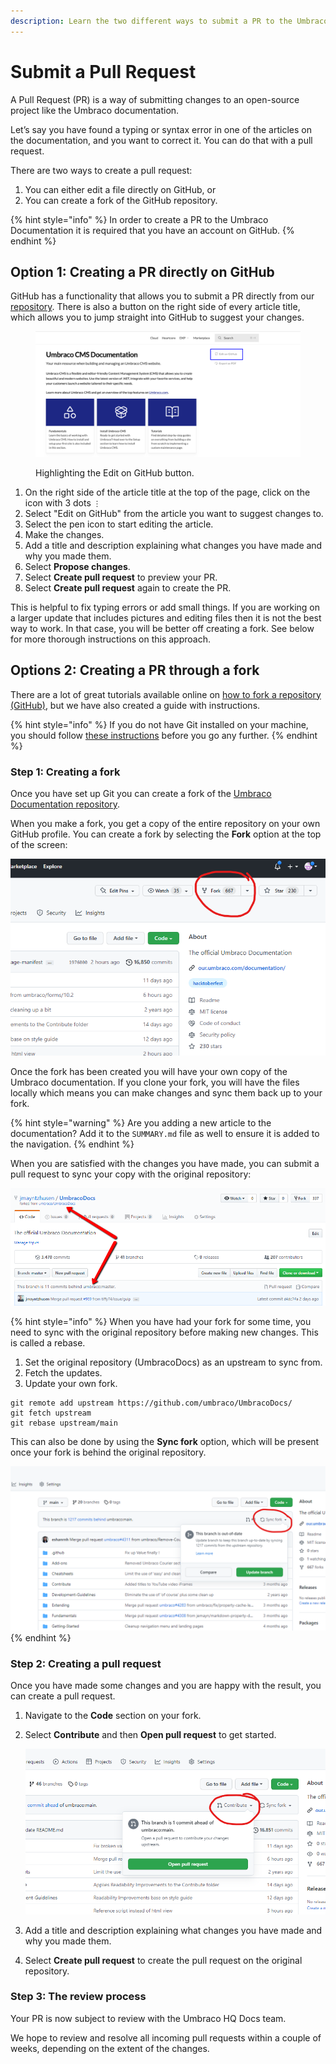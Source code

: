 ```yaml
---
description: Learn the two different ways to submit a PR to the Umbraco Documentation.
---
```


# Submit a Pull Request

A Pull Request (PR) is a way of submitting changes to an open-source project like the Umbraco documentation.

Let’s say you have found a typing or syntax error in one of the articles on the documentation, and you want to correct it. You can do that with a pull request.

There are two ways to create a pull request:

1. You can either edit a file directly on GitHub, or
2. You can create a fork of the GitHub repository.

{% hint style="info" %}
In order to create a PR to the Umbraco Documentation it is required that you have an account on GitHub.
{% endhint %}

## Option 1: Creating a PR directly on GitHub

GitHub has a functionality that allows you to submit a PR directly from our [repository](https://github.com/umbraco/UmbracoDocs/). There is also a button on the right side of every article title, which allows you to jump straight into GitHub to suggest your changes.

<figure><img src="../.gitbook/assets/image (1).png" alt="Highlighting the GitHub Edit button"><figcaption><p>Highlighting the Edit on GitHub button.</p></figcaption></figure>

1. On the right side of the article title at the top of the page, click on the icon with 3 dots `⋮`
2. Select "Edit on GitHub" from the article you want to suggest changes to.
3. Select the pen icon to start editing the article.
4. Make the changes.
5. Add a title and description explaining what changes you have made and why you made them.
6. Select **Propose changes**.
7. Select **Create pull request** to preview your PR.
8. Select **Create pull request** again to create the PR.

This is helpful to fix typing errors or add small things. If you are working on a larger update that includes pictures and editing files then it is not the best way to work. In that case, you will be better off creating a fork. See below for more thorough instructions on this approach.

## Options 2: Creating a PR through a fork

There are a lot of great tutorials available online on [how to fork a repository (GitHub)](https://help.github.com/articles/fork-a-repo/), but we have also created a guide with instructions.

{% hint style="info" %}
If you do not have Git installed on your machine, you should follow [these instructions](https://help.github.com/articles/set-up-git/) before you go any further.
{% endhint %}

### Step 1: Creating a fork

Once you have set up Git you can create a fork of the [Umbraco Documentation repository](https://github.com/umbraco/UmbracoDocs/).

When you make a fork, you get a copy of the entire repository on your own GitHub profile. You can create a fork by selecting the **Fork** option at the top of the screen:

![Creating a fork](images/fork-repository-new.png)

Once the fork has been created you will have your own copy of the Umbraco documentation. If you clone your fork, you will have the files locally which means you can make changes and sync them back up to your fork.

{% hint style="warning" %}
Are you adding a new article to the documentation? Add it to the `SUMMARY.md` file as well to ensure it is added to the navigation.
{% endhint %}

When you are satisfied with the changes you have made, you can submit a pull request to sync your copy with the original repository:

![Fork of documentation](images/example-of-fork.png)

{% hint style="info" %}
When you have had your fork for some time, you need to sync with the original repository before making new changes. This is called a rebase.

1. Set the original repository (UmbracoDocs) as an upstream to sync from.
2. Fetch the updates.
3. Update your own fork.

```
git remote add upstream https://github.com/umbraco/UmbracoDocs/
git fetch upstream
git rebase upstream/main
```

This can also be done by using the **Sync fork** option, which will be present once your fork is behind the original repository.

<img src="images/sync-fork.png" alt="Highlight the Sync fork option available on a fork that is behind the original repository" data-size="original">
{% endhint %}

### Step 2: Creating a pull request

Once you have made some changes and you are happy with the result, you can create a pull request.

1. Navigate to the **Code** section on your fork.
2.  Select **Contribute** and then **Open pull request** to get started.

    ![Highlight option to contribute directly from fork to original repository.](images/contribute.png)
3. Add a title and description explaining what changes you have made and why you made them.
4. Select **Create pull request** to create the pull request on the original repository.

### Step 3: The review process

Your PR is now subject to review with the Umbraco HQ Docs team.

We hope to review and resolve all incoming pull requests within a couple of weeks, depending on the extent of the changes.
